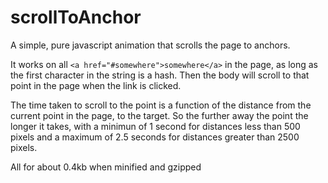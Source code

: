 # scrollToAnchor
A simple, pure javascript animation that scrolls the page to anchors.

It works on all `<a href="#somewhere">somewhere</a>` in the page, as long as the first character in the string is a hash.
Then the body will scroll to that point in the page when the link is clicked.

The time taken to scroll to the point is a function of the distance from the current point in the page, to the target.
So the further away the point the longer it takes, with a minimun of 1 second for distances less than 500 pixels and a maximum of 2.5 seconds for distances greater than 2500 pixels.

All for about 0.4kb when minified and gzipped

